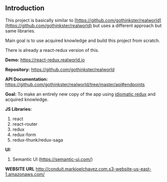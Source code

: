 ## Introduction

This project is basically similar to [https://github.com/gothinkster/realworld](https://github.com/gothinkster/realworld) but uses a different approach but
same libraries.

Main goal is to use acquired knowledge and build this project from scratch.

There is already a react-redux version of this.

**Demo:**
https://react-redux.realworld.io

**Repository:**
https://github.com/gothinkster/realworld

**API Documentation:**
https://github.com/gothinkster/realworld/tree/master/api#endpoints

**Goal:**
To make an entirely new copy of the app using [idiomatic redux](https://github.com/gaearon/todos) and acquired knowledge.

**JS Libraries:**
1. react
2. react-router
3. redux
4. redux-form
5. redux-thunk/redux-saga

**UI:**
1. Semantic UI (https://semantic-ui.com/)

**WEBSITE URL**
http://conduit.markjoelchavez.com.s3-website-us-east-1.amazonaws.com/